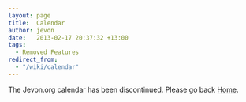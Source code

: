 ```yaml
---
layout: page
title:  Calendar
author: jevon
date:   2013-02-17 20:37:32 +13:00
tags:
  - Removed Features
redirect_from:
  - "/wiki/calendar"
---
```


The Jevon.org calendar has been discontinued. Please go back [Home](home.md).
